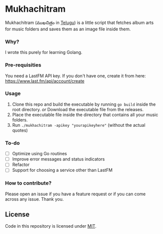 # Mukhachitram

Mukhachitram (ముఖచిత్రం in [Telugu](https://en.wikipedia.org/wiki/Telugu_language)) is a little script that fetches album arts for music folders and saves them as an image file inside them.

### Why?
I wrote this purely for learning Golang.

### Pre-requisities
You need a LastFM API key. If you don't have one, create it from here: https://www.last.fm/api/account/create

### Usage
1. Clone this repo and build the executable by running `go build` inside the root directory.
*or*
Download the executable file from the releases.
2. Place the executable file inside the directory that contains all your music folders.
3. Run `./mukhachitram -apikey "yourapikeyhere"` (without the actual quotes)

### To-do
- [ ] Optimize using Go routines
- [ ] Improve error messages and status indicators
- [ ] Refactor
- [ ] Support for choosing a service other than LastFM

### How to contribute?
Please open an issue if you have a feature request or if you can come across any issue. Thank you.

## License
Code in this repository is licensed under [MIT](https://mit-license.org).
